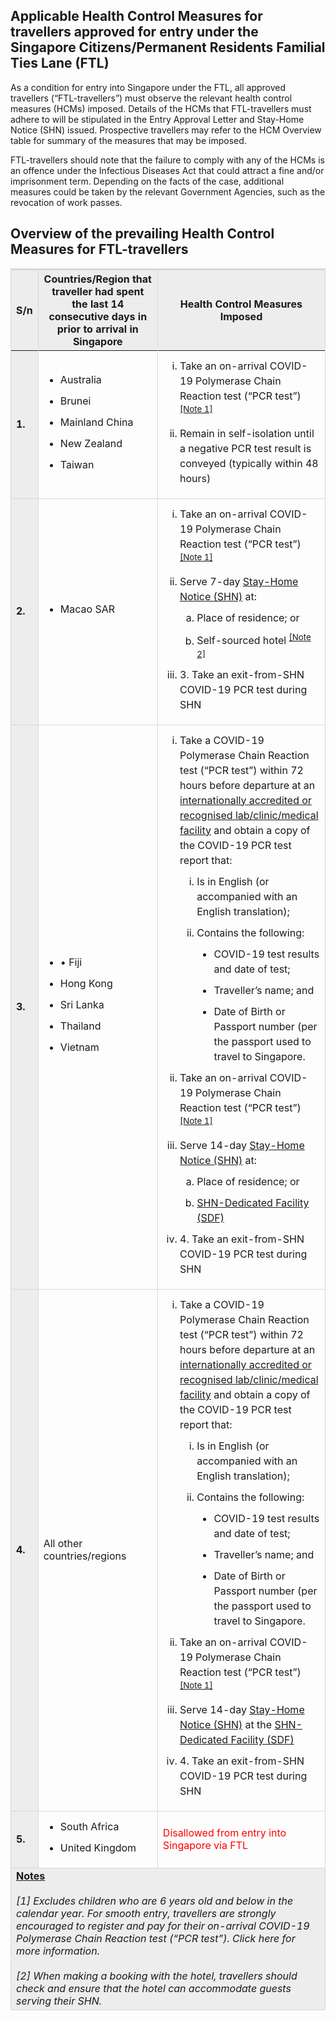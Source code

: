 






## Applicable Health Control Measures for travellers approved for entry under the Singapore Citizens/Permanent Residents Familial Ties Lane (FTL)

As a condition for entry into Singapore under the FTL, all approved travellers (“FTL-travellers”) must observe the relevant health control measures (HCMs) imposed. Details of the HCMs that FTL-travellers must adhere to will be stipulated in the Entry Approval Letter and Stay-Home Notice (SHN) issued. Prospective travellers may refer to the HCM Overview table for summary of the measures that may be imposed.

FTL-travellers should note that the failure to comply with any of the HCMs is an offence under the Infectious Diseases Act that could attract a fine and/or imprisonment term. Depending on the facts of the case, additional measures could be taken by the relevant Government Agencies, such as the revocation of work passes.

## Overview of the prevailing Health Control Measures for FTL-travellers

<table>
  <tbody>
  <thead>
  <tr>
    <th  style="font-size:16px; border-top:3px solid #D8D8D8; border-left:1px solid #D8D8D8; border-right:1px solid #D8D8D8; background-color:#EDEDED     ">S/n</th>
    <th  style="font-size:16px; border-top:3px solid #D8D8D8; border-left:1px solid #D8D8D8; border-right:1px solid #D8D8D8; background-color:#EDEDED     ">Countries/Region that traveller had spent the last 14 consecutive days in prior to arrival in Singapore</th>
    <th  style="font-size:16px; border-top:3px solid #D8D8D8; border-left:1px solid #D8D8D8; border-right:1px solid #D8D8D8; background-color:#EDEDED     ">Health Control Measures Imposed</th>
  </tr>
</thead>
  <tr>
    <td style="font-size:16px; border-left:1px solid #D8D8D8; border-right:1px solid #D8D8D8;border-bottom:1px solid #D8D8D8; background-color:#EDEDED"><b>1.</b></td>
    <td style="font-size:16px; 
border-right:1px solid #D8D8D8; border-bottom:1px solid #D8D8D8;">   
    <ol style="margin-top:0px; list-style-type: disc;">
      <li style="font-size:16px; margin-top:10px; margin-bottom:0px;  line-height:1.5;">Australia</li>
        <li style="font-size:16px; margin-top:10px; margin-bottom:0px;  line-height:1.5;">Brunei</li>
        <li style="font-size:16px; margin-top:10px; margin-bottom:0px;  line-height:1.5;">Mainland China</li>
        <li style="font-size:16px; margin-top:10px; margin-bottom:0px;  line-height:1.5;">New Zealand</li>
        <li style="font-size:16px; margin-top:10px; margin-bottom:0px;  line-height:1.5;">Taiwan</li>
      </ol>
    </td>
       <td style="font-size:16px; border-right:1px solid #D8D8D8; border-bottom:1px solid #D8D8D8;">  
    <ol style="margin-top:0px; list-style-type: lower-roman;">
      <li style="font-size:16px; margin-top:10px; margin-bottom:0px;  line-height:1.5;">Take an on-arrival COVID-19 Polymerase Chain Reaction test (“PCR test”) <sup><a href="#notes">[Note 1]</a></sup></li>
          <li style="font-size:16px; margin-top:10px; margin-bottom:0px;  line-height:1.5;">Remain in self-isolation until a negative PCR test result is conveyed (typically within 48 hours)</li>
         </ol>
    </td>
  </tr>
      <tr>
    <td style="font-size:16px; border-left:1px solid #D8D8D8; border-right:1px solid #D8D8D8;border-bottom:1px solid #D8D8D8; background-color:#EDEDED"><b>2.</b></td>
    <td style="font-size:16px; 
border-right:1px solid #D8D8D8; border-bottom:1px solid #D8D8D8;">   
    <ol style="margin-top:0px; list-style-type: disc;">
      <li style="font-size:16px; margin-top:10px; margin-bottom:0px;  line-height:1.5;">Macao SAR</li>
      </ol>
    </td>
       <td style="font-size:16px; border-right:1px solid #D8D8D8; border-bottom:1px solid #D8D8D8;">  
    <ol style="margin-top:0px; list-style-type: lower-roman;">
      <li style="font-size:16px; margin-top:10px; margin-bottom:0px;  line-height:1.5;">Take an on-arrival COVID-19 Polymerase Chain Reaction test (“PCR test”) <sup><a href="">[Note 1]</a></sup></li>
          <li style="font-size:16px; margin-top:10px; margin-bottom:0px;  line-height:1.5;">Serve 7-day <a href="/health/shn">Stay-Home Notice (SHN)</a> at: 
       <ol style="margin-top:0px; list-style-type: lower-alpha;">
         <li style="font-size:16px; margin-top:10px; margin-bottom:0px;  line-height:1.5;">Place of residence; or</li>
              <li style="font-size:16px; margin-top:10px; margin-bottom:0px;  line-height:1.5;">Self-sourced hotel <sup><a href="#notes">[Note 2]</a></sup></li>
            </ol>      
      </li>
       <li style="font-size:16px; margin-top:10px; margin-bottom:0px;  line-height:1.5;">3.	Take an exit-from-SHN COVID-19 PCR test during SHN</li>
         </ol>
    </td>
  </tr>
     <tr>
    <td style="font-size:16px; border-left:1px solid #D8D8D8; border-right:1px solid #D8D8D8;border-bottom:1px solid #D8D8D8; background-color:#EDEDED"><b>3.</b></td>
    <td style="font-size:16px; 
border-right:1px solid #D8D8D8; border-bottom:1px solid #D8D8D8;">   
    <ol style="margin-top:0px; list-style-type: disc;">
      <li style="font-size:16px; margin-top:10px; margin-bottom:0px;  line-height:1.5;">•	Fiji</li>
        <li style="font-size:16px; margin-top:10px; margin-bottom:0px;  line-height:1.5;">Hong Kong</li>
        <li style="font-size:16px; margin-top:10px; margin-bottom:0px;  line-height:1.5;">Sri Lanka</li>
        <li style="font-size:16px; margin-top:10px; margin-bottom:0px;  line-height:1.5;">Thailand</li>
        <li style="font-size:16px; margin-top:10px; margin-bottom:0px;  line-height:1.5;">Vietnam</li>
      </ol>
    </td>
       <td style="font-size:16px; border-right:1px solid #D8D8D8; border-bottom:1px solid #D8D8D8;">  
    <ol style="margin-top:0px; list-style-type: lower-roman;">
      <li style="font-size:16px; margin-top:10px; margin-bottom:0px;  line-height:1.5;">Take a COVID-19 Polymerase Chain Reaction test (“PCR test”) within 72 hours before departure at an <a href="https://www.moh.gov.sg/covid-19/accreditation-bodies-for-covid-19-testing">internationally accredited or recognised lab/clinic/medical facility</a> and obtain a copy of the COVID-19 PCR test report that:
      <ol style="margin-top:0px; list-style-type: lower-roman;">
         <li style="font-size:16px; margin-top:10px; margin-bottom:0px;  line-height:1.5;">Is in English (or accompanied with an English translation);</li>
              <li style="font-size:16px; margin-top:10px; margin-bottom:0px;  line-height:1.5;">Contains the following:
          <ol style="margin-top:0px; list-style-type: disc;">
            <li style="font-size:16px; margin-top:10px; margin-bottom:0px;  line-height:1.5;">COVID-19 test results and date of test;</li>
             <li style="font-size:16px; margin-top:10px; margin-bottom:0px;  line-height:1.5;">Traveller’s name; and</li>
             <li style="font-size:16px; margin-top:10px; margin-bottom:0px;  line-height:1.5;">Date of Birth or Passport number (per the passport used to travel to Singapore.</li>
                </ol>        
         </li>
            </ol>          
      </li>
          <li style="font-size:16px; margin-top:10px; margin-bottom:0px;  line-height:1.5;">Take an on-arrival COVID-19 Polymerase Chain Reaction test (“PCR test”) <sup><a href="#notes">[Note 1]</a></sup></li>
         <li style="font-size:16px; margin-top:10px; margin-bottom:0px;  line-height:1.5;">Serve 14-day <a href="/health/shn">Stay-Home Notice (SHN)</a> at: 
       <ol style="margin-top:0px; list-style-type: lower-alpha;">
         <li style="font-size:16px; margin-top:10px; margin-bottom:0px;  line-height:1.5;">Place of residence; or</li>
              <li style="font-size:16px; margin-top:10px; margin-bottom:0px;  line-height:1.5;"><a href="/health/shn/sdf">SHN-Dedicated Facility (SDF)</a></li>
            </ol>      
      </li>
         <li style="font-size:16px; margin-top:10px; margin-bottom:0px;  line-height:1.5;">4.	Take an exit-from-SHN COVID-19 PCR test during SHN</li>
         </ol>
    </td>
  </tr>      
     <tr>
    <td style="font-size:16px; border-left:1px solid #D8D8D8; border-right:1px solid #D8D8D8;border-bottom:1px solid #D8D8D8; background-color:#EDEDED"><b>4.</b></td>
    <td style="font-size:16px; 
border-right:1px solid #D8D8D8; border-bottom:1px solid #D8D8D8;">All other countries/regions
    </td>
       <td style="font-size:16px; border-right:1px solid #D8D8D8; border-bottom:1px solid #D8D8D8;">  
    <ol style="margin-top:0px; list-style-type: lower-roman;">
      <li style="font-size:16px; margin-top:10px; margin-bottom:0px;  line-height:1.5;">Take a COVID-19 Polymerase Chain Reaction test (“PCR test”) within 72 hours before departure at an <a href="https://www.moh.gov.sg/covid-19/accreditation-bodies-for-covid-19-testing">internationally accredited or recognised lab/clinic/medical facility</a> and obtain a copy of the COVID-19 PCR test report that:
      <ol style="margin-top:0px; list-style-type: lower-roman;">
         <li style="font-size:16px; margin-top:10px; margin-bottom:0px;  line-height:1.5;">Is in English (or accompanied with an English translation);</li>
              <li style="font-size:16px; margin-top:10px; margin-bottom:0px;  line-height:1.5;">Contains the following:
          <ol style="margin-top:0px; list-style-type: disc;">
            <li style="font-size:16px; margin-top:10px; margin-bottom:0px;  line-height:1.5;">COVID-19 test results and date of test;</li>
             <li style="font-size:16px; margin-top:10px; margin-bottom:0px;  line-height:1.5;">Traveller’s name; and</li>
             <li style="font-size:16px; margin-top:10px; margin-bottom:0px;  line-height:1.5;">Date of Birth or Passport number (per the passport used to travel to Singapore.</li>
                </ol>        
         </li>
            </ol>          
      </li>
          <li style="font-size:16px; margin-top:10px; margin-bottom:0px;  line-height:1.5;">Take an on-arrival COVID-19 Polymerase Chain Reaction test (“PCR test”) <sup><a href="#notes">[Note 1]</a></sup></li>
         <li style="font-size:16px; margin-top:10px; margin-bottom:0px;  line-height:1.5;">Serve 14-day <a href="/health/shn">Stay-Home Notice (SHN)</a> at the <a href="/health/shn/sdf">SHN-Dedicated Facility (SDF)</a> 
      </li>
         <li style="font-size:16px; margin-top:10px; margin-bottom:0px;  line-height:1.5;">4.	Take an exit-from-SHN COVID-19 PCR test during SHN</li>
         </ol>
    </td>
  </tr>   
     <tr>
    <td style="font-size:16px; border-left:1px solid #D8D8D8; border-right:1px solid #D8D8D8;border-bottom:1px solid #D8D8D8; background-color:#EDEDED"><b>5.</b></td>
    <td style="font-size:16px; 
border-right:1px solid #D8D8D8; border-bottom:1px solid #D8D8D8;">   
    <ol style="margin-top:0px; list-style-type: disc;">
      <li style="font-size:16px; margin-top:10px; margin-bottom:0px;  line-height:1.5;">South Africa</li>
        <li style="font-size:16px; margin-top:10px; margin-bottom:0px;  line-height:1.5;">United Kingdom</li>
      </ol>
    </td>
       <td style="font-size:16px; border-right:1px solid #D8D8D8; border-bottom:1px solid #D8D8D8; color:red;"> Disallowed from entry into Singapore via FTL
    </td>
  </tr>   
       <tr>
    <td id="notes" colspan="3" style="font-size:16px; border-left:1px solid #D8D8D8; border-right:1px solid #D8D8D8;border-bottom:1px solid #D8D8D8; background-color:#EDEDED"><b><u>Notes</u></b><br/><br/><i>[1] Excludes children who are 6 years old and below in the calendar year. For smooth entry, travellers are strongly encouraged to register and pay for their on-arrival COVID-19 Polymerase Chain Reaction test (“PCR test”). Click here for more information.</i><br/><br/><i>[2] When making a booking with the hotel, travellers should check and ensure that the hotel can accommodate guests serving their SHN.</i>
      </td>
     </tr>
  </tbody>
</table>








  
